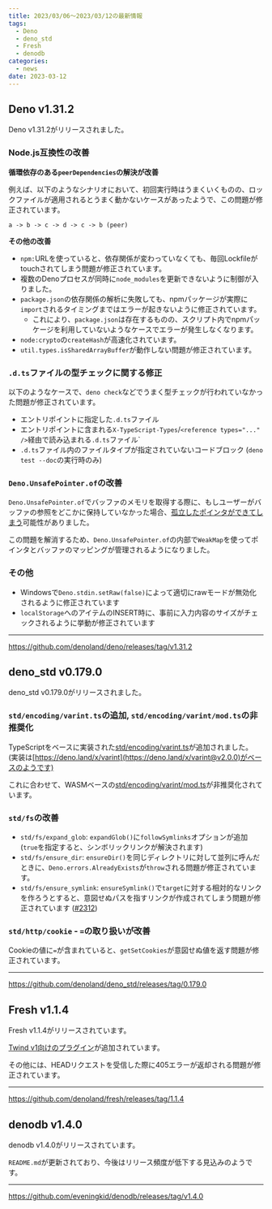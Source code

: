 ```yaml
---
title: 2023/03/06〜2023/03/12の最新情報
tags:
  - Deno
  - deno_std
  - Fresh
  - denodb
categories:
  - news
date: 2023-03-12
---
```


## Deno v1.31.2

Deno v1.31.2がリリースされました。

### Node.js互換性の改善

**循環依存のある`peerDependencies`の解決が改善**

例えば、以下のようなシナリオにおいて、初回実行時はうまくいくものの、ロックファイルが適用されるとうまく動かないケースがあったようで、この問題が修正されています。

```
a -> b -> c -> d -> c -> b (peer)
```

**その他の改善**

- `npm:`URLを使っていると、依存関係が変わっていなくても、毎回Lockfileがtouchされてしまう問題が修正されています。
- 複数のDenoプロセスが同時に`node_modules`を更新できないように制御が入りました。
- `package.json`の依存関係の解析に失敗しても、npmパッケージが実際に`import`されるタイミングまではエラーが起きないように修正されています。
  - これにより、`package.json`は存在するものの、スクリプト内でnpmパッケージを利用していないようなケースでエラーが発生しなくなります。
- `node:crypto`の`createHash`が高速化されています。
- `util.types.isSharedArrayBuffer`が動作しない問題が修正されています。

### `.d.ts`ファイルの型チェックに関する修正

以下のようなケースで、`deno check`などでうまく型チェックが行われていなかった問題が修正されています。

- エントリポイントに指定した`.d.ts`ファイル
- エントリポイントに含まれる`X-TypeScript-Types`/`<reference types="..." />`経由で読み込まれる`.d.ts`ファイル`
- `.d.ts`ファイル内のファイルタイプが指定されていないコードブロック (`deno test --doc`の実行時のみ)

### `Deno.UnsafePointer.of`の改善

`Deno.UnsafePointer.of`でバッファのメモリを取得する際に、もしユーザーがバッファの参照をどこかに保持していなかった場合、[孤立したポインタができてしまう](https://github.com/aapoalas/denonomicon/blob/eef8fd2166d1873a552a311eabdeddb057529cf7/static/contents/types/pointers.md#dangling-pointers)可能性がありました。

この問題を解消するため、`Deno.UnsafePointer.of`の内部で`WeakMap`を使ってポインタとバッファのマッピングが管理されるようになりました。

### その他

- Windowsで`Deno.stdin.setRaw(false)`によって適切にrawモードが無効化されるように修正されています
- `localStorage`へのアイテムのINSERT時に、事前に入力内容のサイズがチェックされるように挙動が修正されています

---

https://github.com/denoland/deno/releases/tag/v1.31.2

## deno_std v0.179.0

deno_std v0.179.0がリリースされました。

### `std/encoding/varint.ts`の追加, `std/encoding/varint/mod.ts`の非推奨化

TypeScriptをベースに実装された[std/encoding/varint.ts](https://deno.land/std@0.179.0/encoding/varint.ts)が追加されました。 (実装は[https://deno.land/x/varint](https://deno.land/x/varint@v2.0.0)がベースのようです)

これに合わせて、WASMベースの[std/encoding/varint/mod.ts](https://deno.land/std@0.179.0/encoding/varint/mod.ts)が非推奨化されています。

### `std/fs`の改善

- `std/fs/expand_glob`: `expandGlob()`に`followSymlinks`オプションが追加 (`true`を指定すると、シンボリックリンクが解決されます)
- `std/fs/ensure_dir`: `ensureDir()`を同じディレクトリに対して並列に呼んだときに、`Deno.errors.AlreadyExists`が`throw`される問題が修正されています。
- `std/fs/ensure_symlink`: `ensureSymlink()`で`target`に対する相対的なリンクを作ろうとすると、意図せぬパスを指すリンクが作成されてしまう問題が修正されています ([#2312](https://github.com/denoland/deno_std/issues/2312))

### `std/http/cookie` - `=`の取り扱いが改善

Cookieの値に`=`が含まれていると、`getSetCookies`が意図せぬ値を返す問題が修正されています。

---

https://github.com/denoland/deno_std/releases/tag/0.179.0

## Fresh v1.1.4

Fresh v1.1.4がリリースされています。

[Twind v1向けのプラグイン](https://deno.land/x/fresh@1.1.4/plugins/twindv1.ts)が追加されています。

その他には、HEADリクエストを受信した際に405エラーが返却される問題が修正されています。

---

https://github.com/denoland/fresh/releases/tag/1.1.4

## denodb v1.4.0

denodb v1.4.0がリリースされています。

`README.md`が更新されており、今後はリリース頻度が低下する見込みのようです。

---

https://github.com/eveningkid/denodb/releases/tag/v1.4.0
